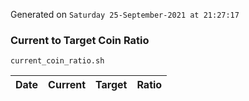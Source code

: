 Generated on `Saturday 25-September-2021 at 21:27:17`

### Current to Target Coin Ratio
`current_coin_ratio.sh`

Date|Current|Target|Ratio
---|---|---|---
